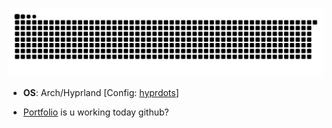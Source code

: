 

[![Snake animation](https://raw.githubusercontent.com/ardszsantos/ardszsantos/output/snake.svg)](https://github.com/ardszsantos/ardszsantos)


- **OS**: Arch/Hyprland [Config: [hyprdots](https://github.com/prasanthrangan/hyprdots/)]

- [Portfolio](https://portifolio-senai.vercel.app/)
is u working today github?
